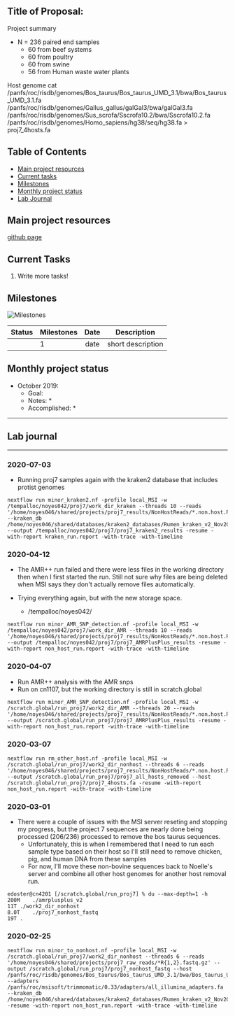 Title of Proposal:
------------

Project summary

* N = 236 paired end samples
  * 60 from beef systems
  * 60 from poultry
  * 60 from swine
  * 56 from Human waste water plants


Host genome
cat /panfs/roc/risdb/genomes/Bos_taurus/Bos_taurus_UMD_3.1/bwa/Bos_taurus_UMD_3.1.fa /panfs/roc/risdb/genomes/Gallus_gallus/galGal3/bwa/galGal3.fa /panfs/roc/risdb/genomes/Sus_scrofa/Sscrofa10.2/bwa/Sscrofa10.2.fa /panfs/roc/risdb/genomes/Homo_sapiens/hg38/seq/hg38.fa > proj7_4hosts.fa



Table of Contents
-----
* [Main project resources](#main-project-resources)
* [Current tasks](#current-tasks)
* [Milestones](#milestones)
* [Monthly project status](#monthly-project-status)
* [Lab Journal](#lab-journal)

## Main project resources

[github page](https://github.com/EnriqueDoster/project_lab_notebooks)



## Current Tasks

  1. Write more tasks!
  
## Milestones

![Milestones]( "timeline")

| Status | Milestones| Date  | Description  |
| -------| ------------- |:------------:| ------------|
| | 1      | date  | short description |

    
## Monthly project status

- October 2019:
  * Goal: 
  * Notes:
    * 
  * Accomplished: 
    * 


***
## Lab journal
---------------------------------------------------------------------------------------------------------------

### 2020-07-03
* Running proj7 samples again with the kraken2 database that includes protist genomes
```
nextflow run minor_kraken2.nf -profile local_MSI -w /tempalloc/noyes042/proj7/work_dir_kraken --threads 10 --reads '/home/noyes046/shared/projects/proj7_results/NonHostReads/*.non.host.R{1,2}.fastq.gz' --kraken_db /home/noyes046/shared/databases/kraken2_databases/Rumen_kraken_v2_Nov2019/ --output /tempalloc/noyes042/proj7/proj7_kraken2_results -resume -with-report kraken_run.report -with-trace -with-timeline
```



### 2020-04-12
* The AMR++ run failed and there were less files in the working directory then when I first started the run. Still not sure why files are being deleted when MSI says they don't actually remove files automatically.

* Trying everything again, but with the new storage space.
  * /tempalloc/noyes042/

```
nextflow run minor_AMR_SNP_detection.nf -profile local_MSI -w /tempalloc/noyes042/proj7/work_dir_AMR --threads 10 --reads '/home/noyes046/shared/projects/proj7_results/NonHostReads/*.non.host.R{1,2}.fastq.gz' --output /tempalloc/noyes042/proj7/proj7_AMRPlusPlus_results -resume -with-report non_host_run.report -with-trace -with-timeline
```


### 2020-04-07
* Run AMR++ analysis with the AMR snps
* Run on cn1107, but the working directory is still in scratch.global
```
nextflow run minor_AMR_SNP_detection.nf -profile local_MSI -w /scratch.global/run_proj7/work2_dir_AMR --threads 20 --reads '/home/noyes046/shared/projects/proj7_results/NonHostReads/*.non.host.R{1,2}.fastq.gz' --output /scratch.global/run_proj7/proj7_AMRPlusPlus_results -resume -with-report non_host_run.report -with-trace -with-timeline
```


### 2020-03-07


```
nextflow run rm_other_host.nf -profile local_MSI -w /scratch.global/run_proj7/work2_dir_nonhost --threads 6 --reads '/home/noyes046/shared/projects/proj7_results/NonHostReads/*.non.host.R{1,2}.fastq.gz' --output /scratch.global/run_proj7/proj7_all_hosts_removed --host /scratch.global/run_proj7/proj7_4hosts.fa -resume -with-report non_host_run.report -with-trace -with-timeline
```


### 2020-03-01
* There were a couple of issues with the MSI server reseting and stopping my progress, but the project 7 sequences are nearly done being processed (206/236) processed to remove the bos taurus sequences.
  * Unfortunately, this is when I remembered that I need to run each sample type based on their host so I'll still need to remove chicken, pig, and human DNA from these samples
  * For now, I'll move these non-bovine sequences back to Noelle's server and combine all other host genomes for another host removal run.
 ```
 edoster@cn4201 [/scratch.global/run_proj7] % du --max-depth=1 -h
200M	./amrplusplus_v2
11T	./work2_dir_nonhost
8.0T	./proj7_nonhost_fastq
19T	.
 ```
 
### 2020-02-25

```
nextflow run minor_to_nonhost.nf -profile local_MSI -w /scratch.global/run_proj7/work2_dir_nonhost --threads 6 --reads '/home/noyes046/shared/projects/proj7_raw_reads/*R{1,2}.fastq.gz' --output /scratch.global/run_proj7/proj7_nonhost_fastq --host /panfs/roc/risdb/genomes/Bos_taurus/Bos_taurus_UMD_3.1/bwa/Bos_taurus_UMD_3.1.fa --adapters /panfs/roc/msisoft/trimmomatic/0.33/adapters/all_illumina_adapters.fa --kraken_db /home/noyes046/shared/databases/kraken2_databases/Rumen_kraken_v2_Nov2019/ -resume -with-report non_host_run.report -with-trace -with-timeline

```

